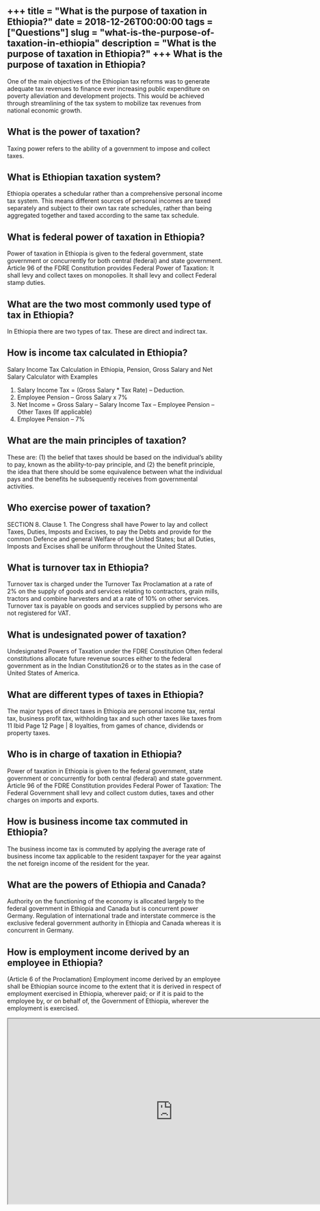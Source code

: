 +++
title = "What is the purpose of taxation in Ethiopia?"
date = 2018-12-26T00:00:00
tags = ["Questions"]
slug = "what-is-the-purpose-of-taxation-in-ethiopia"
description = "What is the purpose of taxation in Ethiopia?"
+++
What is the purpose of taxation in Ethiopia?
--------------------------------------------

One of the main objectives of the Ethiopian tax reforms was to generate adequate tax revenues to finance ever increasing public expenditure on poverty alleviation and development projects. This would be achieved through streamlining of the tax system to mobilize tax revenues from national economic growth.

What is the power of taxation?
------------------------------

Taxing power refers to the ability of a government to impose and collect taxes.

What is Ethiopian taxation system?
----------------------------------

Ethiopia operates a schedular rather than a comprehensive personal income tax system. This means different sources of personal incomes are taxed separately and subject to their own tax rate schedules, rather than being aggregated together and taxed according to the same tax schedule.

What is federal power of taxation in Ethiopia?
----------------------------------------------

Power of taxation in Ethiopia is given to the federal government, state government or concurrently for both central (federal) and state government. Article 96 of the FDRE Constitution provides Federal Power of Taxation: It shall levy and collect taxes on monopolies. It shall levy and collect Federal stamp duties.

What are the two most commonly used type of tax in Ethiopia?
------------------------------------------------------------

In Ethiopia there are two types of tax. These are direct and indirect tax.

How is income tax calculated in Ethiopia?
-----------------------------------------

Salary Income Tax Calculation in Ethiopia, Pension, Gross Salary and Net Salary Calculator with Examples

1. Salary Income Tax = (Gross Salary \* Tax Rate) – Deduction.
2. Employee Pension – Gross Salary x 7%
3. Net Income = Gross Salary – Salary Income Tax – Employee Pension – Other Taxes (If applicable)
4. Employee Pension – 7%

What are the main principles of taxation?
-----------------------------------------

These are: (1) the belief that taxes should be based on the individual’s ability to pay, known as the ability-to-pay principle, and (2) the benefit principle, the idea that there should be some equivalence between what the individual pays and the benefits he subsequently receives from governmental activities.

Who exercise power of taxation?
-------------------------------

SECTION 8. Clause 1. The Congress shall have Power to lay and collect Taxes, Duties, Imposts and Excises, to pay the Debts and provide for the common Defence and general Welfare of the United States; but all Duties, Imposts and Excises shall be uniform throughout the United States.

What is turnover tax in Ethiopia?
---------------------------------

Turnover tax is charged under the Turnover Tax Proclamation at a rate of 2% on the supply of goods and services relating to contractors, grain mills, tractors and combine harvesters and at a rate of 10% on other services. Turnover tax is payable on goods and services supplied by persons who are not registered for VAT.

What is undesignated power of taxation?
---------------------------------------

Undesignated Powers of Taxation under the FDRE Constitution Often federal constitutions allocate future revenue sources either to the federal government as in the Indian Constitution26 or to the states as in the case of United States of America.

What are different types of taxes in Ethiopia?
----------------------------------------------

The major types of direct taxes in Ethiopia are personal income tax, rental tax, business profit tax, withholding tax and such other taxes like taxes from 11 Ibid Page 12 Page | 8 loyalties, from games of chance, dividends or property taxes.

Who is in charge of taxation in Ethiopia?
-----------------------------------------

Power of taxation in Ethiopia is given to the federal government, state government or concurrently for both central (federal) and state government. Article 96 of the FDRE Constitution provides Federal Power of Taxation: The Federal Government shall levy and collect custom duties, taxes and other charges on imports and exports.

How is business income tax commuted in Ethiopia?
------------------------------------------------

The business income tax is commuted by applying the average rate of business income tax applicable to the resident taxpayer for the year against the net foreign income of the resident for the year.

What are the powers of Ethiopia and Canada?
-------------------------------------------

Authority on the functioning of the economy is allocated largely to the federal government in Ethiopia and Canada but is concurrent power Germany. Regulation of international trade and interstate commerce is the exclusive federal government authority in Ethiopia and Canada whereas it is concurrent in Germany.

How is employment income derived by an employee in Ethiopia?
------------------------------------------------------------

(Article 6 of the Proclamation) Employment income derived by an employee shall be Ethiopian source income to the extent that it is derived in respect of employment exercised in Ethiopia, wherever paid; or if it is paid to the employee by, or on behalf of, the Government of Ethiopia, wherever the employment is exercised.

<iframe allow="accelerometer; autoplay; clipboard-write; encrypted-media; gyroscope; picture-in-picture" allowfullscreen="" class="__youtube_prefs__  epyt-is-override  no-lazyload" data-no-lazy="1" data-origheight="433" data-origwidth="770" data-skipgform_ajax_framebjll="" height="433" id="_ytid_82239" loading="lazy" src="https://www.youtube.com/embed/8z4AeTNzsQ4?enablejsapi=1&autoplay=0&cc_load_policy=0&cc_lang_pref=&iv_load_policy=1&loop=0&modestbranding=0&rel=1&fs=1&playsinline=0&autohide=2&theme=dark&color=red&controls=1&" title="YouTube player" width="770"></iframe>
